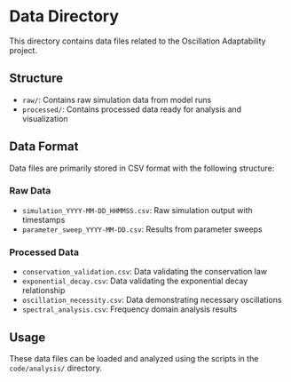 # Data Directory

This directory contains data files related to the Oscillation Adaptability project.

## Structure

- `raw/`: Contains raw simulation data from model runs
- `processed/`: Contains processed data ready for analysis and visualization

## Data Format

Data files are primarily stored in CSV format with the following structure:

### Raw Data

- `simulation_YYYY-MM-DD_HHMMSS.csv`: Raw simulation output with timestamps
- `parameter_sweep_YYYY-MM-DD.csv`: Results from parameter sweeps

### Processed Data

- `conservation_validation.csv`: Data validating the conservation law
- `exponential_decay.csv`: Data validating the exponential decay relationship
- `oscillation_necessity.csv`: Data demonstrating necessary oscillations
- `spectral_analysis.csv`: Frequency domain analysis results

## Usage

These data files can be loaded and analyzed using the scripts in the `code/analysis/` directory.
